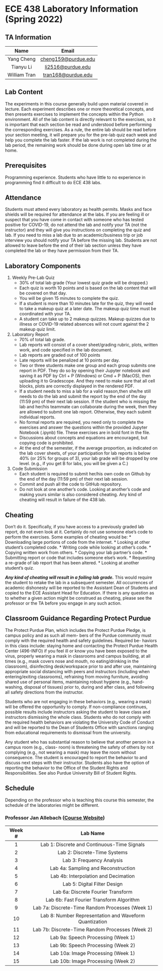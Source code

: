 # ECE 438 Laboratory Information (Spring 2022)

<!-- Lab syllabus can be found [here](./syllabus/syllabus_spring2022.pdf). -->

## TA Information

| Name | Email |
|:----:|:-----:|
| Yang Cheng | cheng159@purdue.edu |
| Tianyu Li  | li2516@purdue.edu |
| William Tran | tran168@purdue.edu |

## Lab Content

The experiments in this course generally build upon material covered in lecture. Each experiment describes one or more theoretical concepts, and then presents exercises to implement the concepts within the Python environment. All of the lab content is directly relevant to the exercises, so it is important that each section be read and understood before performing the corresponding exercises. As a rule, the entire lab should be read before your section meeting, it will prepare you for the pre-lab quiz each week and help you complete the lab faster. If the lab work is not completed during the lab period, the remaining work should be done during open lab time or at home.

## Prerequisites

Programming experience. Students who have little to no experience in programming find it difficult to do ECE 438 labs.

## Attendance

Students must attend every laboratory as health permits. Masks and face shields will be required for attendance at the labs. If you are feeling ill or suspect that you have come in contact with someone who has tested positive for COVID-19, do not attend the lab and notify your TA (not the instructor) and they will give you instructions on completing the quiz and lab. If you need to miss a lab due to an academic/business trip or job interview you should notify your TA before the missing lab. Students are not allowed to leave before the end of their lab section unless they have completed the lab or they have permission from their TA.

## Laboratory Components

1. Weekly Pre-Lab Quiz
    * 30% of total lab grade (Your lowest quiz grade will be dropped.)
    * Each quiz is worth 10 points and is based on the lab content that will be covered on that day.
    * You will be given 15 minutes to complete the quiz.
    * If a student is more than 10 minutes late for the quiz, they will need to take a makeup quiz at a later date. The makeup quiz time must be coordinated with your TA.
    * A student can take up to 2 makeup quizzes. Makeup quizzes due to illness or COVID-19 related absences will not count against the 2 makeup quiz limit.
2. Laboratory Report
    * 70% of total lab grade.
    * Lab reports will consist of a cover sheet/grading rubric, plots, written work, and code specified in the lab document.
    * Lab reports are graded out of 100 points
    * Late reports will be penalized at 10 points per day.
    * Two or three students make one group and each group submits one report in PDF. They do so by opening their Jupyter notebook and saving it as PDF by Ctrl + P (Windows) or Cmd + P (MacOS), then uploading it to Gradescope. And they need to make sure that all cell blocks, plots are correctly displayed in the rendered PDF.
    * If a student needs to miss a lab for a valid reason,then she/he still needs to do the lab and submit the report by the end of the day (11:59 pm) of their next lab session. If the student who is missing the lab and her/his teammate can collaborate during the week, then they are allowed to submit one lab report. Otherwise, they each submit individual reports.
    * No formal reports are required, you need only to complete the exercises and answer the questions within the provided Jupyter Notebook (.ipynb) file. These exercises are in bold font in the file.
    * Discussions about concepts and equations are encouraged, but copying code is prohibited.
    * At the end of the semester, if the average proportion, as indicated on the lab cover sheets, of your participation for lab reports is below 40% (or 25% for groups of 3), your lab grade will be dropped by one level. (e.g., if you get B for labs, you will be given a C.)
3. Code Submission
    * Each student is required to submit her/his own code on Github by the end of the day (11:59 pm) of their next lab session.
    * Commit and push all the code to GitHub repository.
    * Do not look at one another’s code. Looking at another’s code and making yours similar is also considered cheating. Any kind of cheating will result in failure of the 438 lab.

## Cheating

Don’t do it. Specifically, if you have access to a previously graded lab report, do not even look at it. Certainly do not use someone else’s code to perform the exercises. Some examples of cheating would be:
    * Downloading large portions of code from the internet.
    * Looking at other student’s completed code.
    * Writing code while looking at other’s code.
    * Copying written work from others.
    * Copying your lab partner’s code.
    * Submitting report or code that includes someone else’s work.
    * Requesting a re-grade of lab report that has been altered.
    * Looking at another student’s quiz.

**_Any kind of cheating will result in a failing lab grade._** This would require the student to retake the lab in a subsequent semester. All occurrences of academic dishonesty will be reported to the Assistant Dean of Students and copied to the ECE Assistant Head for Education. If there is any question as to whether a given action might be construed as cheating, please see the professor or the TA before you engage in any such action.

## Classroom Guidance Regarding Protect Purdue

The Protect Purdue Plan, which includes the Protect Purdue Pledge, is campus policy and as such all mem- bers of the Purdue community must comply with the required health and safety guidelines. Required be- haviors in this class include: staying home and contacting the Protect Purdue Health Center (496-INFO) if you feel ill or know you have been exposed to the virus, properly wearing a mask in classrooms and campus building, at all times (e.g., mask covers nose and mouth, no eating/drinking in the classroom), disinfecting desk/workspace prior to and after use, maintaining appropriate social distancing with peers and instructors (including when entering/exiting classrooms), refraining from moving furniture, avoiding shared use of personal items, maintaining robust hygiene (e.g., hand-washing, disposal of tissues) prior to, during and after class, and following all safety directions from the instructor.

Students who are not engaging in these behaviors (e.g., wearing a mask) will be offered the opportunity to comply. If non-compliance continues, possible results include instructors asking the student to leave class and instructors dismissing the whole class. Students who do not comply with the required health behaviors are violating the University Code of Conduct and will be reported to the Dean of Students Office with sanctions ranging from educational requirements to dismissal from the university.

Any student who has substantial reason to believe that another person in a campus room (e.g., class- room) is threatening the safety of others by not complying (e.g., not wearing a mask) may leave the room without consequence. The student is encouraged to report the behavior to and discuss next steps with their instructor. Students also have the option of reporting the behavior to the Office of the Student Rights and Responsibilities. See also Purdue University Bill of Student Rights.

## Schedule

Depending on the professor who is teaching this course this semester, the schedule of the laboratories might be different.

### Professor Jan Allebach ([Course Website](https://engineering.purdue.edu/~ece438/))

| Week # | Lab Name |
|:------:|:---:|
|1| Lab 1: Discrete and Continuous-Time Signals            |
|2| Lab 2: Discrete-Time Systems                            |
|3| Lab 3: Frequency Analysis                               |
|4| Lab 4a: Sampling and Reconstruction                     |
|5| Lab 4b: Interpolation and Decimation                    |
|6| Lab 5: Digital Filter Design                            |
|7| Lab 6a: Discrete Fourier Transform                      |
|8| Lab 6b: Fast Fourier Transform Algorithm                |
|9| Lab 7a: Discrete-Time Random Processes (Week 1)         |
|10| Lab 8: Number Representation and Waveform Quantization |
|11| Lab 7b: Discrete-Time Random Processes (Week 2)        |
|12| Lab 9a: Speech Processing (Week 1)                     |
|13| Lab 9b: Speech Processing (Week 2)                     |
|14| Lab 10a: Image Processing (Week 1)                     |
|15| Lab 10b: Image Processing (Week 2)                     |

<!-- ### Professor Mimi Boutin -->
